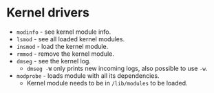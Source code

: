 # Kernel drivers

- `modinfo` - see kernel module info.
- `lsmod` - see all loaded kernel modules.
- `insmod` - load the kernel module.
- `rmmod` - remove the kernel module.
- `dmseg` - see the kernel log.
    - `dmseg -W` only prints new incoming logs, also possible to use `-w`.
- `modprobe` - loads module with all its dependencies.
    - Kernel module needs to be in `/lib/modules` to be loaded.
